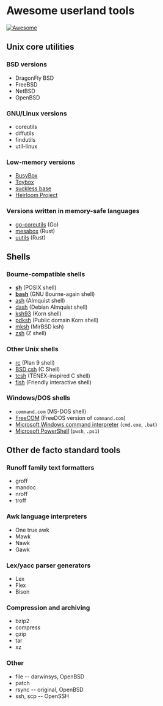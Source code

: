 # Awesome userland tools

[![Awesome](https://awesome.re/badge.svg)](https://awesome.re)

## Unix core utilities

### BSD versions

* DragonFly BSD
* FreeBSD
* NetBSD
* OpenBSD

### GNU/Linux versions

* coreutils
* diffutils
* findutils
* util-linux

### Low-memory versions

* [BusyBox](https://www.busybox.net)
* [Toybox](https://www.landley.net/toybox/)
* [suckless base](https://core.suckless.org/sbase/)
* [Heirloom Project](http://heirloom.sourceforge.net)

### Versions written in memory-safe languages

* [go-coreutils](https://github.com/aisola/go-coreutils) (Go)
* [mesabox](https://github.com/mesalock-linux/mesabox) (Rust)
* [uutils](https://github.com/uutils) (Rust)

## Shells

### Bourne-compatible shells

* [**sh**](https://pubs.opengroup.org/onlinepubs/9699919799/utilities/sh.html) (POSIX shell)
* [**bash**](https://www.gnu.org/software/bash/) (GNU Bourne-again shell)
* [ash](https://www.in-ulm.de/~mascheck/various/ash/) (Almquist shell)
* [dash](http://gondor.apana.org.au/~herbert/dash/) (Debian Almquist shell)
* [ksh93](http://www.kornshell.com/doc/ksh93.html) (Korn shell)
* [pdksh](https://linux.die.net/man/1/pdksh) (Public domain Korn shell)
* [mksh](http://www.mirbsd.org/mksh.htm) (MirBSD ksh)
* [zsh](https://www.zsh.org) (Z shell)

### Other Unix shells

* [rc](http://man.cat-v.org/plan_9/1/rc) (Plan 9 shell)
* [BSD csh](https://en.wikipedia.org/wiki/C_shell) (C Shell)
* [tcsh](https://www.tcsh.org) (TENEX-inspired C shell)
* [fish](https://fishshell.com) (Friendly interactive shell)

### Windows/DOS shells

* `command.com` (MS-DOS shell)
* [FreeCOM](http://wiki.freedos.org/wiki/index.php/FreeCOM) (FreeDOS version of `command.com`)
* [Microsoft Windows command interpreter](https://docs.microsoft.com/en-us/windows-server/administration/windows-commands/cmd) (`cmd.exe`, `.bat`)
* [Microsoft PowerShell](https://docs.microsoft.com/en-us/powershell/) (`pwsh`, `.ps1`)

## Other de facto standard tools

### Runoff family text formatters

* groff
* mandoc
* nroff
* troff

### Awk language interpreters

* One true awk
* Mawk
* Nawk
* Gawk

### Lex/yacc parser generators

* Lex
* Flex
* Bison

### Compression and archiving

* bzip2
* compress
* gzip
* tar
* xz

### Other

* file -- darwinsys, OpenBSD
* patch
* rsync -- original, OpenBSD
* ssh, scp -- OpenSSH
